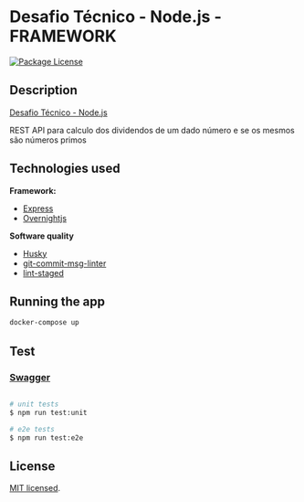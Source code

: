 # Desafio Técnico - Node.js - FRAMEWORK

<a href="https://www.npmjs.com/~nestjscore" target="_blank"><img src="https://img.shields.io/npm/l/@nestjs/core.svg" alt="Package License" /></a>

</p>

## Description

[Desafio Técnico - Node.js](https://github.com/LuizPiresS/framework-dividers)

REST API para calculo dos dividendos de um dado número e se os mesmos são números primos

## Technologies used

**Framework:**

- [Express](https://expressjs.com/pt-br/)
- [Overnightjs](https://github.com/seanpmaxwell/overnight/tree/master)

**Software quality**

- [Husky](https://github.com/typicode/husky)
- [git-commit-msg-linter](https://github.com/legend80s/commit-msg-linter)
- [lint-staged](https://github.com/okonet/lint-staged)

## Running the app

```bash
docker-compose up

```

## Test

### [Swagger](http://localhost:3000/api/#/)

```bash

# unit tests
$ npm run test:unit

# e2e tests
$ npm run test:e2e

```

## License

[MIT licensed](LICENSE).
